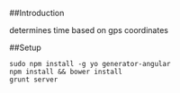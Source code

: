 ##Introduction

determines time based on gps coordinates

##Setup

    sudo npm install -g yo generator-angular
    npm install && bower install
    grunt server

